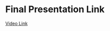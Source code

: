 # Final Presentation Link

[Video Link]([https://github.com/SENECA-PRJ-CLUBHUB/Club-Hub/new/main/Video%20Presentation%20and%20walk-through](https://seneca-my.sharepoint.com/:v:/g/personal/pparikh8_myseneca_ca/EZJibdv7eeRDqUKVZ1IVv-cB-SXo8Y1FfJ-8zHedUy6TQw?nav=eyJyZWZlcnJhbEluZm8iOnsicmVmZXJyYWxBcHAiOiJTdHJlYW1XZWJBcHAiLCJyZWZlcnJhbFZpZXciOiJTaGFyZURpYWxvZy1MaW5rIiwicmVmZXJyYWxBcHBQbGF0Zm9ybSI6IldlYiIsInJlZmVycmFsTW9kZSI6InZpZXcifX0%3D&e=RvSQ2l))
